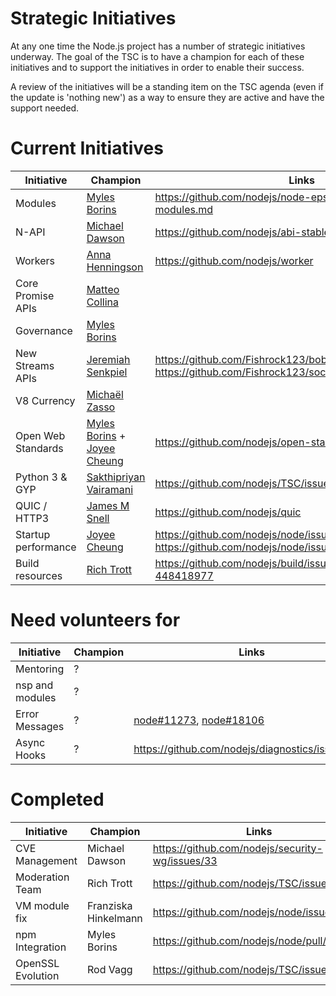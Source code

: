 # Strategic Initiatives

At any one time the Node.js project has a number of strategic initiatives
underway.  The goal of the TSC is to have a champion for each of these
initiatives and to support the initiatives in order to enable their
success.

A review of the initiatives will be a standing item on the TSC agenda (even
if the update is 'nothing new') as a way to ensure they are active
and have the support needed.

# Current Initiatives

| Initiative          | Champion                                                  | Links                                                                                   |
|---------------------|-----------------------------------------------------------|-----------------------------------------------------------------------------------------|
| Modules             | [Myles Borins][MylesBorins]                               | https://github.com/nodejs/node-eps/blob/master/002-es-modules.md                        |
| N-API               | [Michael Dawson][mhdawson]                                | https://github.com/nodejs/abi-stable-node                                               |
| Workers             | [Anna Henningson][addaleax]                               | https://github.com/nodejs/worker                                                        |
| Core Promise APIs   | [Matteo Collina][mcollina]                                |                                                                                         |
| Governance          | [Myles Borins][MylesBorins]                               |                                                                                         |
| New Streams APIs    | [Jeremiah Senkpiel][fishrock123]                          | https://github.com/Fishrock123/bob, https://github.com/Fishrock123/socket               |
| V8 Currency         | [Michaël Zasso][targos]                                   |                                                                                         |
| Open Web Standards  | [Myles Borins][MylesBorins] + [Joyee Cheung][joyeecheung] | https://github.com/nodejs/open-standards                                                |
| Python 3 & GYP      | [Sakthipriyan Vairamani][thefourtheye]                    | https://github.com/nodejs/TSC/issues/642                                                |
| QUIC / HTTP3        | [James M Snell][jasnell]                                  | https://github.com/nodejs/quic                                                          |
| Startup performance | [Joyee Cheung][joyeecheung]                               | https://github.com/nodejs/node/issues/17058 https://github.com/nodejs/node/issues/21563 |
| Build resources     | [Rich Trott][Trott]                   | https://github.com/nodejs/build/issues/1154#issuecomment-448418977                      |

# Need volunteers for

| Initiative        | Champion                        | Links                                                            |
|-------------------|---------------------------------|------------------------------------------------------------------|
| Mentoring         | ?                               |                                                                  |
| nsp and modules   | ?                               |                                                                  |
| Error Messages    | ?                               | [node#11273][], [node#18106][]                                   |
| Async Hooks         | ?               | https://github.com/nodejs/diagnostics/issues/124                                        |


# Completed

| Initiative      | Champion             | Links                                           |
|-----------------|----------------------|-------------------------------------------------|
| CVE Management  | Michael Dawson       | https://github.com/nodejs/security-wg/issues/33 |
| Moderation Team | Rich Trott           | https://github.com/nodejs/TSC/issues/329        |
| VM module fix   | Franziska Hinkelmann | https://github.com/nodejs/node/issues/6283      |
| npm Integration | Myles Borins         | https://github.com/nodejs/node/pull/21594       |
| OpenSSL Evolution   | Rod Vagg                                         | https://github.com/nodejs/TSC/issues/364                                                |


[joyeecheung]: https://github.com/joyeecheung
[MylesBorins]: https://github.com/MylesBorins
[node#11273]: https://github.com/nodejs/node/issues/11273
[node#18106]: https://github.com/nodejs/node/issues/18106
[fishrock123]: https://github.com/fishrock123
[addaleax]: https://github.com/addaleax
[mhdawson]: https://github.com/mhdawson
[rvagg]: https://github.com/rvagg
[trott]: https://github.com/trott
[targos]: https://github.com/targos
[ofrobots]: https://github.com/ofrobots
[thefourtheye]: https://github.com/thefourtheye
[mcollina]: https://github.com/mcollina
[jasnell]: https://github.com/jasnell


